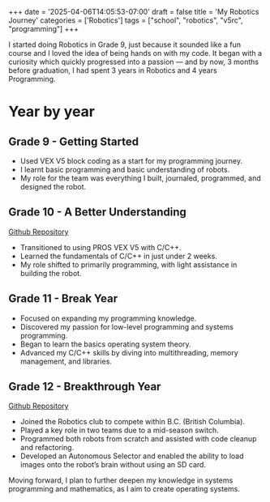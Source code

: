 +++
date = '2025-04-06T14:05:53-07:00'
draft = false
title = 'My Robotics Journey'
categories = ['Robotics']
tags = ["school", "robotics", "v5rc", "programming"]
+++

I started doing Robotics in Grade 9, just because it sounded like a fun course and I loved the idea of being hands on with my code. It began with a curiosity which quickly progressed into a passion — and by now, 3 months before graduation, I had spent 3 years in Robotics and 4 years Programming.

# Year by year
## Grade 9 - Getting Started
- Used VEX V5 block coding as a start for my programming journey.
- I learnt basic programming and basic understanding of robots.
- My role for the team was everything I built, journaled, programmed, and designed the robot.
## Grade 10 - A Better Understanding
[Github Repository](https://github.com/varig203/6408L)
- Transitioned to using PROS VEX V5 with C/C++.
- Learned the fundamentals of C/C++ in just under 2 weeks.
- My role shifted to primarily programming, with light assistance in building the robot.
## Grade 11 - Break Year
- Focused on expanding my programming knowledge.
- Discovered my passion for low-level programming and systems programming.
- Began to learn the basics operating system theory.
- Advanced my C/C++ skills by diving into multithreading, memory management, and libraries.
## Grade 12 - Breakthrough Year
[Github Repository](https://github.com/varig203/6408S)
- Joined the Robotics club to compete within B.C. (British Columbia).
- Played a key role in two teams due to a mid-season switch.
- Programmed both robots from scratch and assisted with code cleanup and refactoring.
- Developed an Autonomous Selector and enabled the ability to load images onto the robot’s brain without using an SD card.

Moving forward, I plan to further deepen my knowledge in systems programming and mathematics, as I aim to create operating systems.